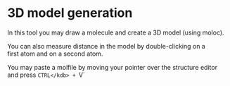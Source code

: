 # 3D model generation

In this tool you may draw a molecule and create a 3D model (using moloc).

You can also measure distance in the model by double-clicking on a first atom and on a second atom.

You may paste a molfile by moving your pointer over the structure editor and press `CTRL</kdb> + `V`
